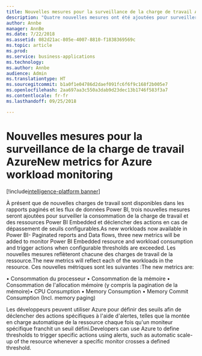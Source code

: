 ```yaml
---
title: Nouvelles mesures pour la surveillance de la charge de travail Azure
description: "Quatre nouvelles mesures ont été ajoutées pour surveiller la consommation des ressources Power BI Embedded et déclencher des actions lorsque des seuils configurables sont dépassés."
author: Annbe
manager: AnnBe
ms.date: 7/22/2018
ms.assetid: 082d21ac-805e-4007-8810-f1838369569c
ms.topic: article
ms.prod: 
ms.service: business-applications
ms.technology: 
ms.author: Annbe
audience: Admin
ms.translationtype: HT
ms.sourcegitcommit: b1a0f1e04786d2daef091fc6f6f9c168f2b005e7
ms.openlocfilehash: 2aa697aa3c550a3dab9d23dec13b1746f583f3a7
ms.contentlocale: fr-fr
ms.lasthandoff: 09/25/2018

---
```

#  <a name="new-metrics-for-azure-workload-monitoring"></a><span data-ttu-id="ec606-103">Nouvelles mesures pour la surveillance de la charge de travail Azure</span><span class="sxs-lookup"><span data-stu-id="ec606-103">New metrics for Azure workload monitoring</span></span>

[!include[intelligence-platform banner](../../includes/intelligence-platform.md)]



<span data-ttu-id="ec606-104">À présent que de nouvelles charges de travail sont disponibles dans les rapports paginés et les flux de données Power BI, trois nouvelles mesures seront ajoutées pour surveiller la consommation de la charge de travail et des ressources Power BI Embedded et déclencher des actions en cas de dépassement de seuils configurables.</span><span class="sxs-lookup"><span data-stu-id="ec606-104">As new workloads now available in Power BI- Paginated reports and Data flows, three new metrics will be added to monitor Power BI Embedded resource and workload consumption and trigger actions when configurable thresholds are exceeded.</span></span> <span data-ttu-id="ec606-105">Les nouvelles mesures reflèteront chacune des charges de travail de la ressource.</span><span class="sxs-lookup"><span data-stu-id="ec606-105">The new metrics will reflect each of the workloads in the resource.</span></span> <span data-ttu-id="ec606-106">Ces nouvelles métriques sont les suivantes :</span><span class="sxs-lookup"><span data-stu-id="ec606-106">The new metrics are:</span></span>

<span data-ttu-id="ec606-107">•   Consommation du processeur •   Consommation de la mémoire •   Consommation de l'allocation mémoire (y compris la pagination de la mémoire)</span><span class="sxs-lookup"><span data-stu-id="ec606-107">•   CPU Consumption •   Memory Consumption •   Memory Commit Consumption (Incl. memory paging)</span></span>

<span data-ttu-id="ec606-108">Les développeurs peuvent utiliser Azure pour définir des seuils afin de déclencher des actions spécifiques à l'aide d'alertes, telles que la montée en charge automatique de la ressource chaque fois qu'un moniteur spécifique franchit un seuil défini.</span><span class="sxs-lookup"><span data-stu-id="ec606-108">Developers can use Azure to define thresholds to trigger specific actions using alerts, such as automatic scale-up of the resource whenever a specific monitor crosses a defined threshold.</span></span>

